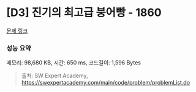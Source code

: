 # [D3] 진기의 최고급 붕어빵 - 1860 

[문제 링크](https://swexpertacademy.com/main/code/problem/problemDetail.do?contestProbId=AV5LsaaqDzYDFAXc) 

### 성능 요약

메모리: 98,680 KB, 시간: 650 ms, 코드길이: 1,596 Bytes



> 출처: SW Expert Academy, https://swexpertacademy.com/main/code/problem/problemList.do